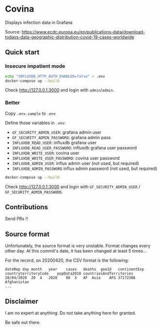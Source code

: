 # Covina

Displays infection data in Grafana

Source: https://www.ecdc.europa.eu/en/publications-data/download-todays-data-geographic-distribution-covid-19-cases-worldwide

## Quick start

### Insecure impatient mode

```bash
echo "INFLUXDB_HTTP_AUTH_ENABLED=false" > .env
docker-compose up --build
```

Check http://127.0.0.1:3000 and login with `admin`/`admin`.

### Better

Copy `.env.sample` to `.env`

Define those variables in `.env`:

- `GF_SECURITY_ADMIN_USER`: grafana admin user
- `GF_SECURITY_ADMIN_PASSWORD`: grafana admin pass
- `INFLUXDB_READ_USER`: influxdb grafana user
- `INFLUXDB_READ_USER_PASSWORD`: influxdb grafana user password
- `INFLUXDB_WRITE_USER`: covina user
- `INFLUXDB_WRITE_USER_PASSWORD`: covina user password
- `INFLUXDB_ADMIN_USER`: influx admin user (not used, but required)
- `INFLUXDB_ADMIN_PASSWORD` influx admin password (not used, but required)


```bash
docker-compose up --build
```

Check http://127.0.0.1:3000 and login with `GF_SECURITY_ADMIN_USER` /
`GF_SECURITY_ADMIN_PASSWORD`.

## Contributions

Send PRs !!

## Source format

Unfortunately, the source format is very unstable. Format changes every other 
day. At this commit's date, it has been changed at least 5 times...

For the record, on 20200420, the CSV format is the following:

```
dateRep	day	month	year	cases	deaths	geoId	continentExp	countryterritoryCode	popData2018	countriesAndTerritories
20/04/2020	20	4	2020	88	3	AF	Asia	AFG	37172386	Afghanistan
...
```

## Disclaimer

I am no expert at anything. Do not take anything here for granted.

Be safe out there.
